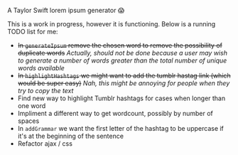 A Taylor Swift lorem ipsum generator :scream:

This is a work in progress, however it is functioning. Below is a running TODO list for me:
- ~~In `generateIpsum` remove the chosen word to remove the possibility of duplicate words~~
_Actually, should not be done because a user may wish to generate a number of words greater than the total number of unique words available_
- ~~In `highlightHashtags` we might want to add the tumblr hastag link (which would be super easy)~~
_Nah, this might be annoying for people when they try to copy the text_
- Find new way to highlight Tumblr hashtags for cases when longer than one word
- Impliment a different way to get wordcount, possibly by number of spaces
- In `addGrammar` we want the first letter of the hashtag to be uppercase if it's at the beginning of the sentence
- Refactor ajax / css